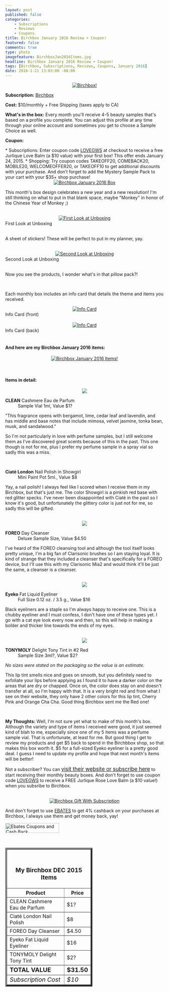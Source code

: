 ```yaml
---
layout: post
published: false
categories: 
    - Subscriptions
    - Reviews
    - Coupons
title: Birchbox January 2016 Review + Coupon!
featured: false
comments: true
type: photo
imagefeature: BirchboxJan2016Items.jpg
headline: Birchbox January 2016 Review + Coupon!
tags: [Birchbox, Subscriptions, Reviews, Coupons, January 2016]
date: 2016-1-21 13:03:00 -08:00
---
```


<center><a href="https://www.birchbox.com/invite/whatsupmailbox" target="_blank">
<img src="/images/BirchboxJan2016Package.jpg" border="0" style="border:none;max-width:100%;" alt="Birchbox!" />
</a></center>

<p><b>Subscription:</b> <a href="https://www.birchbox.com/invite/whatsupmailbox" target="_blank">Birchbox</a></p>
<p><b>Cost:</b> $10/monthly + Free Shipping (taxes apply to CA)</p>
<p><b>What's in the box:</b> Every month you'll receive 4-5 beauty samples that's based on a profile you complete. You can adjust this profile at any time through your online account and sometimes you get to choose a Sample Choice as well.</p>
<p><b>Coupon:</b></p>
* Subscriptions: Enter coupon code <a href="https://www.birchbox.com/invite/whatsupmailbox" target="_blank">LOVEGWS</a> at checkout to receive a free Jurlique Love Balm (a $10 value) with your first box! This offer ends January 24, 2015.
* Shopping: Try coupon codes TAKEOFF20, COMEBACK20, MOBILE20, WELCOMEOFFER20, or TAKEOFF10 to get additional discounts with your purchase. And don’t forget to add the Mystery Sample Pack to your cart with your $35+ shop purchase!

<br>

<center><a href="https://www.birchbox.com/invite/whatsupmailbox" target="_blank">
<img src="/images/BirchboxJan2016Box.jpg" border="0" style="border:none;max-width:100%;" alt="Birchbox January 2016 Box" />
</a></center>

<p>This month's box design celebrates a new year and a new resolution! I'm still thinking on what to put in that blank space, maybe "Monkey" in honor of the Chinese Year of Monkey ;)</p>

<br>

<center><a href="https://www.birchbox.com/invite/whatsupmailbox" target="_blank">
<img src="/images/BirchboxJan2016OpenBox.jpg" border="0" style="border:none;max-width:100%;" alt="First Look at Unboxing" />
</a></center>
<figcaption>First Look at Unboxing</figcaption>
<br>

<p>A sheet of stickers! These will be perfect to put in my planner, yay.</p>

<br>

<center><a href="https://www.birchbox.com/invite/whatsupmailbox" target="_blank">
<img src="/images/BirchboxJan2016OpenBox2.jpg" border="0" style="border:none;max-width:100%;" alt="Second Look at Unboxing" />
</a></center>
<figcaption>Second Look at Unboxing</figcaption>
<br>

<p>Now you see the products, I wonder what's in that pillow pack?!</p>

<br>

<p>Each monthly box includes an info card that details the theme and items you received.</p>

<center><a href="https://www.birchbox.com/invite/whatsupmailbox" target="_blank">
<img src="/images/BirchboxJan2016Info.jpg" border="0" style="border:none;max-width:100%;" alt="Info Card" /></a></center>
<figcaption>Info Card (front)</figcaption>
<br>

<center><a href="https://www.birchbox.com/invite/whatsupmailbox" target="_blank">
<img src="/images/BirchboxJan2016Info2.jpg" border="0" style="border:none;max-width:100%;" alt="Info Card" /></a></center>
<figcaption>Info Card (back)</figcaption>

<br>

<H4>And here are my Birchbox January 2016 items:</H4>

<p><center><a href="https://www.birchbox.com/invite/whatsupmailbox" target="_blank">
<img src="/images/BirchboxJan2016Items.jpg" border="0" style="border:none;max-width:100%;" alt="Birchbox January 2016 Items!" /></a></center></p>
<br>

<H4>Items in detail:</H4>

<center><a href="https://www.birchbox.com/invite/whatsupmailbox" target="_blank">
<img src="/images/BirchboxJan2016CleanCashmerePerfumeCiateNailPolish.jpg" border="0" style="border:none;max-width:100%;" />
</a></center>

<DL>
<DT><b>CLEAN</b> Cashmere Eau de Parfum</DT>
<DD>Sample Vial 1ml, Value $1?</DD>
</DL>

<p>"This fragrance opens with bergamot, lime, cedar leaf and lavendin, and has middle and base notes that include mimosa, velvet jasmine, tonka bean, musk, and sandalwood."</p>

<p>So I'm not particularly in love with perfume samples, but I still welcome them as I've discovered great scents because of this in the past. This one though is not for me, plus I prefer my perfume sample in a spray vial so sadly this was a miss.</p>

<br>

<DL>
<DT><b>Ciaté London</b> Nail Polish in Showgirl</DT>
<DD>Mini Paint Pot 5ml., Value $8</DD>
</DL>

<p>Yay, a nail polish! I always feel like I scored when I receive them in my Birchbox, but that's just me. The color Showgirl is a pinkish red base with red glitter specks. I've never been disappointed with Ciaté in the past so I know it's good, but unfortunately the glittery color is just not for me, so sadly this will be gifted.</p>

<br>

<center><a href="https://www.birchbox.com/invite/whatsupmailbox" target="_blank">
<img src="/images/BirchboxJan2016ForeoDayCleanser.jpg" border="0" style="border:none;max-width:100%;" />
</a></center>

<DL>
<DT><b>FOREO</b> Day Cleanser</DT>
<DD>Deluxe Sample Size, Value $4.50</DD>
</DL>

<p>I've heard of the FOREO cleansing tool and although the tool itself looks pretty unique, I'm a big fan of Clarisonic brushes so I am staying loyal. It is kind of strange that they included a cleanser that's specifically for a FOREO device, but I'll use this with my Clarisonic Mia2 and would think it'll be just the same, a cleanser is a cleanser.</p>

<br>

<center><a href="https://www.birchbox.com/invite/whatsupmailbox" target="_blank">
<img src="/images/BirchboxJan2016EyekoFatLiquidEyeliner.jpg" border="0" style="border:none;max-width:100%;" />
</a></center>

<DL>
<DT><b>Eyeko</b> Fat Liquid Eyeliner</DT>
<DD>Full Size 0.12 oz. / 3.5 g., Value $16</DD>
</DL>

<p>Black eyeliners are a staple so I'm always happy to receive one. This is a chubby eyeliner and I must confess, I don't have one of these types yet. I go with a cat eye look every now and then, so this will help in making a bolder and thicker line towards the ends of my eyes.</p>

<br>

<center><a href="https://www.birchbox.com/invite/whatsupmailbox" target="_blank">
<img src="/images/BirchboxJan2016TonyMolyTintDelight.jpg" border="0" style="border:none;max-width:100%;" />
</a></center>

<DL>
<DT><b>TONYMOLY</b> Delight Tony Tint in #2 Red</DT>
<DD>Sample Size 3ml?, Value $2?</DD>
</DL>

<p><i>No sizes were stated on the packaging so the value is an estimate.</i></p>

<p>This lip tint smells nice and goes on smooth, but you definitely need to exfoliate your lips before applying as I found it to have a darker color on the areas that are dry or chapped. Once on, the color does stay on and doesn't transfer at all, so I'm happy with that. It is a very bright red and from what I see on their website, they only have 2 other colors for this lip tint, Cherry Pink and Orange Cha Cha. Good thing Birchbox sent me the Red one!</p>

<br>

<p><i class="icon-exclamation-sign"></i><b> My Thoughts:</b> Well, I'm not sure yet what to make of this month's box. Although the variety and type of items I received were good, it just seemed kind of blah to me, especially since one of my 5 items was a perfume sample vial. That is unfortunate, at least for me. But good thing I get to review my products and get $5 back to spend in the Birchbbox shop, so that makes this box worth it. $5 for a full-sized Eyeko eyeliner is a pretty good deal. I guess I need to update my profile and hope that next month's items will be better!</p>

<p>Not a subscriber? You can <a href="https://www.birchbox.com/invite/whatsupmailbox"><big>visit their website or subscribe here</big></a> to start receiving their monthly beauty boxes. And don't forget to use coupon code <a href="https://www.birchbox.com/invite/whatsupmailbox" target="_blank">LOVEGWS</a> to receive a FREE Jurlique Rose Love Balm (a $10 value!) when you subsribe to Birchbox.</p>

<br>

<center><a href="https://www.birchbox.com/invite/whatsupmailbox" target="_blank">
<img src="/images/BirchboxJan2016GWS.png" border="0" style="border:none;max-width:100%;" alt="Birchbox Gift With Subscription" />
</a></center>

<p>And don't forget to use <a href="http://www.ebates.com/rf.do?referrerid=nFbj2DqrCN%2BpB5AWKzmAFQ%3D%3D&eeid=30337" target="_blank">EBATES</a> to get 4% cashback on your purchases at Birchbox, I always use them and get money back, yay!</p>

<a href='http://www.ebates.com/rf.do?referrerid=nFbj2DqrCN%2BpB5AWKzmAFQ%3D%3D&eeid=28585' target='_blank' rel='nofollow'><img src='http://www.ebates.com/referral/2012/global_files/images/ebates_logo.png' alt='Ebates Coupons and Cash Back' height='31' width='171' border='0'/></a>

<br>

<TABLE  BORDER="5" style="width:55%">
   <TR>
      <TH COLSPAN="2">
         <H3><BR><center>My Birchbox DEC 2015 Items</center></H3>
      </TH>
   </TR>
      <TH>Product</TH>
      <TH>Price</TH>
  <TR>
      <TD>CLEAN</b> Cashmere Eau de Parfum</TD>
      <TD>$1?</TD>
   </TR>
   <TR>
      <TD>Ciaté London Nail Polish</TD>
      <TD>$8</TD>
   </TR>
    <TR>
      <TD>FOREO Day Cleanser</TD>
      <TD>$4.50</TD>
   </TR>
    <TR>
      <TD>Eyeko Fat Liquid Eyeliner</TD>
      <TD>$16</TD>
   </TR>
    <TR>
      <TD>TONYMOLY Delight Tony Tint</TD>
      <TD>$2?</TD>
   </TR>
   <TR>
      <TD><b><big>TOTAL VALUE</big></b></TD>
      <TD><b><big>$31.50</big></b></TD>
   </TR>
   <TR>
      <TD><i><big>Subscription Cost</big></i></TD>
      <TD><i><big>$10</big></i></TD>
   </TR>
</TABLE>
